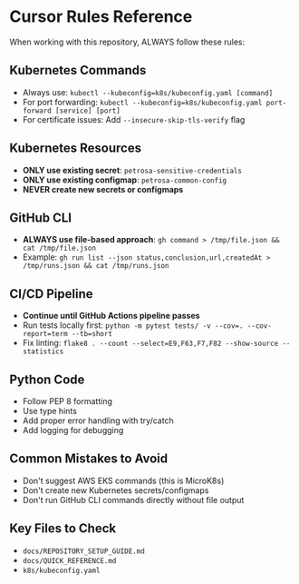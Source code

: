 # Cursor Rules Reference

When working with this repository, ALWAYS follow these rules:

## Kubernetes Commands
- Always use: `kubectl --kubeconfig=k8s/kubeconfig.yaml [command]`
- For port forwarding: `kubectl --kubeconfig=k8s/kubeconfig.yaml port-forward [service] [port]`
- For certificate issues: Add `--insecure-skip-tls-verify` flag

## Kubernetes Resources
- **ONLY use existing secret**: `petrosa-sensitive-credentials`
- **ONLY use existing configmap**: `petrosa-common-config`
- **NEVER create new secrets or configmaps**

## GitHub CLI
- **ALWAYS use file-based approach**: `gh command > /tmp/file.json && cat /tmp/file.json`
- Example: `gh run list --json status,conclusion,url,createdAt > /tmp/runs.json && cat /tmp/runs.json`

## CI/CD Pipeline
- **Continue until GitHub Actions pipeline passes**
- Run tests locally first: `python -m pytest tests/ -v --cov=. --cov-report=term --tb=short`
- Fix linting: `flake8 . --count --select=E9,F63,F7,F82 --show-source --statistics`

## Python Code
- Follow PEP 8 formatting
- Use type hints
- Add proper error handling with try/catch
- Add logging for debugging

## Common Mistakes to Avoid
- Don't suggest AWS EKS commands (this is MicroK8s)
- Don't create new Kubernetes secrets/configmaps
- Don't run GitHub CLI commands directly without file output

## Key Files to Check
- `docs/REPOSITORY_SETUP_GUIDE.md`
- `docs/QUICK_REFERENCE.md`
- `k8s/kubeconfig.yaml`
